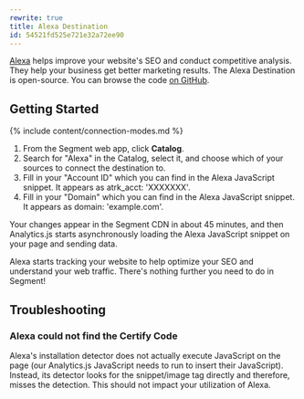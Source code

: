 ```yaml
---
rewrite: true
title: Alexa Destination
id: 54521fd525e721e32a72ee90
---
```

[Alexa](https://www.alexa.com/) helps improve your website's SEO and conduct competitive analysis. They help your business get better marketing results. The Alexa Destination is open-source. You can browse the code [on GitHub](https://github.com/segment-integrations/analytics.js-integration-alexa).


## Getting Started

{% include content/connection-modes.md %}

1. From the Segment web app, click **Catalog**.
2. Search for "Alexa" in the Catalog, select it, and choose which of your sources to connect the destination to.
3. Fill in your "Account ID" which you can find in the Alexa JavaScript snippet. It appears as atrk_acct: 'XXXXXXX'.
4. Fill in your "Domain" which you can find in the Alexa JavaScript snippet. It appears as domain: 'example.com'.


Your changes appear in the Segment CDN in about 45 minutes, and then Analytics.js starts asynchronously loading the Alexa JavaScript snippet on your page and sending data.

Alexa starts tracking your website to help optimize your SEO and understand your web traffic. There's nothing further you need to do in Segment!

## Troubleshooting

### Alexa could not find the Certify Code

Alexa's installation detector does not actually execute JavaScript on the page (our Analytics.js JavaScript needs to run to insert their JavaScript). Instead, its detector looks for the snippet/image tag directly and therefore, misses the detection. This should not impact your utilization of Alexa.
